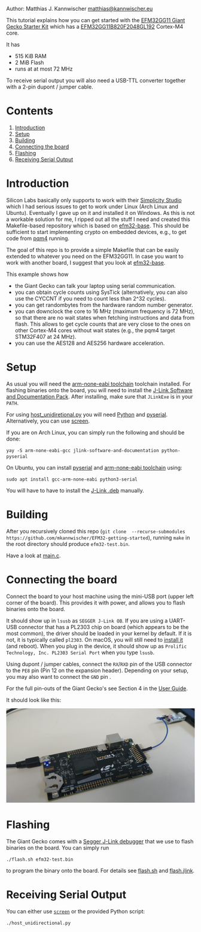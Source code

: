 Author: Matthias J. Kannwischer <matthias@kannwischer.eu>

This tutorial explains how you can get started with the [EFM32GG11 Giant Gecko Starter Kit](https://www.silabs.com/development-tools/mcu/32-bit/efm32gg11-starter-kit) which has a [EFM32GG11B820F2048GL192](https://www.silabs.com/mcu/32-bit/efm32-giant-gecko-gg11/device.efm32gg11b820f2048gl192) Cortex-M4 core.

It has 
- 515 KiB RAM
- 2 MiB Flash
- runs at at most 72 MHz

To receive serial output you will also need a USB-TTL converter together with a 2-pin dupont / jumper cable.

# Contents

1. [Introduction](#introduction)
2. [Setup](#setup)
3. [Building](#building)
4. [Connecting the board](#connecting-the-board)
5. [Flashing](#flashing)
6. [Receiving Serial Output](#receiving-serial-output)

# Introduction
Silicon Labs basically only supports to work with their [Simplicity Studio](https://www.silabs.com/products/development-tools/software/simplicity-studio)
which I had serious issues to get to work under Linux (Arch Linux and Ubuntu).
Eventually I gave up on it and installed it on Windows.
As this is not a workable solution for me, I ripped out all the stuff I need
and created this Makefile-based repository which is based on [efm32-base](https://github.com/ryankurte/efm32-base).
This should be sufficient to start implementing crypto on embedded devices,
e.g., to get code from [pqm4](https://github.com/mupq/pqm4) running.

The goal of this repo is to provide a simple Makefile that can be easily extended to whatever you need on the EFM32GG11. In case you want to work with another board, I suggest that you look at [efm32-base](https://github.com/ryankurte/efm32-base).


This example shows how
- the Giant Gecko can talk your laptop using serial communication.
- you can obtain cycle counts using SysTick (alternatively, you can also use the CYCCNT if you need to count less than 2^32 cycles).
- you can get randombytes from the hardware random number generator.
- you can downclock the core to 16 MHz (maximum frequency is 72 MHz), so that there are no wait states when fetching instructions and data from flash. This allows to get cycle counts that are very close to the ones on other Cortex-M4 cores without wait states (e.g., the pqm4 target STM32F407 at 24 MHz).
- you can use the AES128 and AES256 hardware acceleration.

# Setup
As usual you will need the [arm-none-eabi toolchain](https://launchpad.net/gcc-arm-embedded) toolchain installed.
For flashing binaries onto the board, you will need to install the [J-Link Software and Documentation Pack](https://www.segger.com/downloads/jlink/). After installing, make sure that `JLinkExe` is in your `PATH`.

For using [host_unidiretional.py](./host_unidirectional.py) you will need [Python](https://www.python.org/download) and [pyserial](https://pypi.org/project/pyserial/). Alternatively, you can use [screen](https://www.gnu.org/software/screen/).

If you are on Arch Linux, you can simply run the following and should be done:

```
yay -S arm-none-eabi-gcc jlink-software-and-documentation python-pyserial
```

On Ubuntu, you can install [pyserial](https://pypi.org/project/pyserial/) and [arm-none-eabi toolchain](https://launchpad.net/gcc-arm-embedded) using:

```
sudo apt install gcc-arm-none-eabi python3-serial
```
You will have to have to install the [J-Link .deb](https://www.segger.com/downloads/jlink/) manually.


# Building

After you recursively cloned this repo (`git clone  --recurse-submodules https://github.com/mkannwischer/EFM32-getting-started`), running `make` in the root directory should produce `efm32-test.bin`.

Have a look at [main.c](main.c).

# Connecting the board
Connect the board to your host machine using the mini-USB port (upper left corner of the board).
This provides it with power, and allows you to flash binaries onto the board.

It should show up in `lsusb` as `SEGGER J-Link OB`. 
If you are using a UART-USB connector that has a PL2303 chip on board (which appears to be the most common),
the driver should be loaded in your kernel by default. If it is not, it is typically called `pl2303`.
On macOS, you will still need to [install it](http://www.prolific.com.tw/US/ShowProduct.aspx?p_id=229&pcid=41) (and reboot).
When you plug in the device, it should show up as `Prolific Technology, Inc. PL2303 Serial Port` when you type `lsusb`.

Using dupont / jumper cables, connect the `RX`/`RXD` pin of the USB connector to the `PE8` pin (Pin 12 on the expansion header).
Depending on your setup, you may also want to connect the `GND` pin .

For the full pin-outs of the Giant Gecko's see Section 4 in the [User Guide](https://www.silabs.com/documents/public/user-guides/ug287-stk3701.pdf).

It should look like this:

![How to connect the board](connectboard.jpg)

# Flashing

The Giant Gecko comes with a [Segger J-Link debugger](https://www.segger.com/products/debug-probes/j-link/) that we use to flash binaries on the board.
You can simply run

```
./flash.sh efm32-test.bin
``` 
to program the binary onto the board.
For details see [flash.sh](flash.sh) and [flash.jlink](flash.jlink).

# Receiving Serial Output

You can either use [`screen`](https://www.gnu.org/software/screen/) or the provided Python script:

```
./host_unidirectional.py
```
